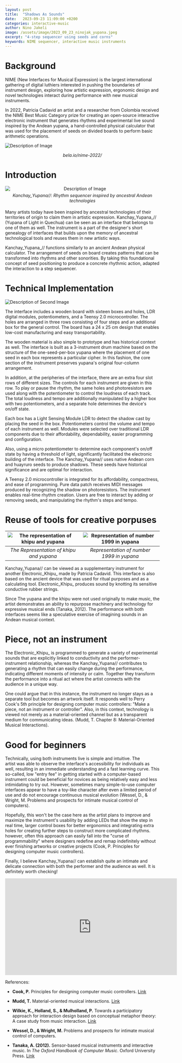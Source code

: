 ```yaml
---
layout: post
title:  "Shadows As Sounds"
date:   2023-09-23 11:09:00 +0200
categories: interactive-music
author: Nino Jakeli
image: /assets/image/2023_09_23_ninojak_yupana.jpeg
excerpt: "4-step sequencer using seeds and corns"
keywords: NIME sequencer, interactive music instruments
---
```


# Background

NIME (New Interfaces for Musical Expression) is the largest international gathering of digital luthiers interested in pushing the boundaries of instrument design, exploring how artistic expression, ergonomic design and novel technologies interact during performance with new musical instruments. 

In 2022, Patricia Cadavid an artist and a researcher from Colombia received the NIME Best Music Category prize for creating an open-source interactive electronic instrument that generates rhythms and experimental live sound inspired by the Andean yupana, a hand-controlled physical calculator that was used for the placement of seeds on divided boards to perform basic arithmetic operations. 

![Description of Image](/assets/image/2023_09_23_ninojak_nime.jpg)
<p align="center"><em>bela.io/nime-2022/</em></p>



# Introduction

<div align="center" style="margin-bottom: 20px;">
   <img src="{{ site.baseurl }}/assets/image/2023_09_23_ninojak_mainpic.jpeg" alt="Description of Image" style="display: block; margin-bottom: 0 !important;">
   <em style="display: block; margin-top: 5px;">Kanchay_Yupana//: Rhythm sequencer inspired by ancestral Andean technologies</em>
</div>





Many artists today have been inspired by ancestral technologies of their territories of origin to claim them in artistic expression. Kanchay_Yupana_// (Yupana of Light in Quechua) can be seen as an interface that belongs to one of them as well. The instrument is a part of the designer's short genealogy of interfaces that builds upon the memory of ancestral technological tools and reuses them in new artistic ways. 

Kanchay_Yupana_// functions similarly to an ancient Andean physical calculator. The arrangement of seeds on board creates patterns that can be transformed into rhythms and other sonorities. By taking this foundational concept of seed positioning to produce a concrete rhythmic action, adapted the interaction to a step sequencer. 





# Technical Implementation

![Description of Second Image](/assets/image/2023_09_23_ninojak_screenshot.jpg)



The interface includes a wooden board with sixteen boxes and holes, LDR digital modules, potentiometers, and a Teensy 2.0 microcontroller. The holes are arranged in three rows consisting of four steps and an additional box for the general control. The board has a 24 x 25 cm design that enables low-cost manufacturing and easy transportability. 

The wooden material is also simple to prototype and has historical context as well. The interface is built as a 3-instrument drum machine based on the structure of the one-seed-per-box yupana where the placement of one seed in each box represents a particular cipher. In this fashion, the core section of the instrument preserves yupana's original four-column arrangement.

In addition, at the peripheries of the interface, there are an extra four slot rows of different sizes. The controls for each instrument are given in this row. To play or pause the rhythm, the same holes and photoresistors are used along with the potentiometer to control the loudness of each track. The total loudness and tempo are additionally manipulated by a higher box with two potentiometers, and a separate hole determines the device's on/off state. 

Each box has a Light Sensing Module LDR to detect the shadow cast by placing the seed in the box. Potentiometers control the volume and tempo of each instrument as well. Modules were selected over traditional LDR components due to their affordability, dependability, easier programming and configuration.

Also, using a micro potentiometer to determine each component's on/off state by having a threshold of light, significantly facilitated the electronic building of the interface. The Kanchay_Yupana// uses native Andean corn and huayruro seeds to produce shadows. These seeds have historical significance and are optimal for interaction. 

A Teensy 2.0 microcontroller is integrated for its affordability, compactness, and ease of programming. Pure data patch receives MIDI messages produced by recognizing the shadow on photoresistors. The instrument enables real-time rhythm creation. Users are free to interact by adding or removing seeds, and manipulating the rhythm's steps and tempo.

# Reuse of tools for creative porpuses

| ![The representation of khipu and yupana](/assets/image/2023_09_23_ninojak_tools.jpeg) | ![Representation of number 1999 in yupana](/assets/image/2023_09_23_ninojak_tools2.jpg) |
|:--:|:--:|
| *The Representation of khipu and yupana* | *Representation of number 1999 in yupana* |



Kanchay_Yupana// can be viewed as a supplementary instrument for another Electronic_Khipu_ made by Patricia Cadavid. This interface is also based on the ancient device that was used for ritual purposes and as a calculating tool. Electronic_Khipu_ produces sound by knotting its sensitive conductive rubber strings. 

Since The yupana and the khipu were not used originally to make music, the artist demonstrates an ability to repurpose machinery and technology for expressive musical ends (Tanaka, 2012). The performance with both interfaces seems like a speculative exercise of imagining sounds in an Andean musical context. 

# Piece, not an instrument

The Electronic_Khipu_ is programmed to generate a variety of experimental sounds that are explicitly linked to conductivity and the performer-instrument relationship, whereas the Kanchay_Yupana// contributes to generating a rhythm that can easily change during the performance, indicating different moments of intensity or calm. Together they transform the performance into a ritual act where the artist connects with the audience in a unique way. 

One could argue that in this instance, the instrument no longer stays as a separate tool but becomes an artwork itself. It responds well to Perry Cook's 5th principle for designing computer music controllers: "Make a piece, not an instrument or controller". Also, in this context, technology is viewed not merely as a material-oriented channel but as a transparent medium for communicating ideas. (Mudd, T. Chapter 8: Material-Oriented Musical Interactions). 

# Good for beginners

Technically, using both instruments live is simple and intuitive. The artist was able to observe the interface's accessibility for individuals as well, resulting in an immediate understanding and a fast learning curve. This so-called, low "entry fee" in getting started with a computer-based instrument could be beneficial for novices as being relatively easy and less intimidating to try out. However, sometimes many simple-to-use computer interfaces appear to have a toy-like character after even a limited period of use and do not encourage continuous musical evolution (Wessel, D., & Wright, M. Problems and prospects for intimate musical control of computers). 

Hopefully, this won't be the case here as the artist plans to improve and maximize the instrument's usability by adding LEDs that show the step in real time, larger control boxes for better ergonomics and integrating extra holes for creating further steps to construct more complicated rhythms. however, often this approach can easily fall into the "curse of programmability" where designers redefine and remap indefinitely without ever finishing artworks or creative projects (Cook, P. Principles for designing computer music controllers).

Finally, I believe Kanchay_Yupana// can establish quite an intimate and delicate connection with both the performer and the audience as well. It is definitely worth checking!

<iframe width="560" height="315" src="https://www.youtube.com/embed/MPrPLPLASrw" frameborder="0" allowfullscreen></iframe>




References:

- **Cook, P.** Principles for designing computer music controllers. [Link](https://arxiv.org/abs/2010.06524)
  
- **Mudd, T.** Material-oriented musical interactions. [Link](https://link-springer-com.ezproxy.uio.no/content/pdf/10.1007/978-3-319-92069-6_8)

- **Wilkie, K., Holland, S., & Mulholland, P.** Towards a participatory approach for interaction design based on conceptual metaphor theory: A case study from music interaction. [Link](https://link-springer-com.ezproxy.uio.no/chapter/10.1007/978-1-4471-2990-5_15)

- **Wessel, D., & Wright, M.** Problems and prospects for intimate musical control of computers.

- **Tanaka, A. (2012).** Sensor-based musical instruments and interactive music. In *The Oxford Handbook of Computer Music*. Oxford University Press. [Link](https://doi.org/10.1093/oxfordhb/9780199792030.013.0012)


